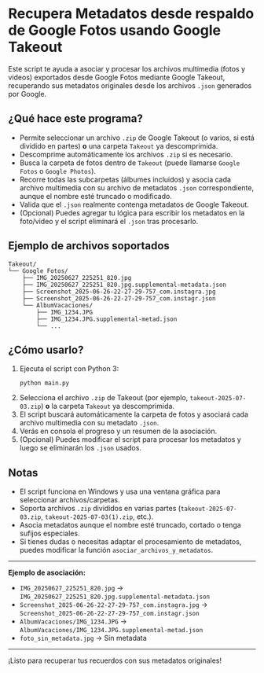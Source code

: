 # Recupera Metadatos desde respaldo de Google Fotos usando Google Takeout

Este script te ayuda a asociar y procesar los archivos multimedia (fotos y videos) exportados desde Google Fotos mediante Google Takeout, recuperando sus metadatos originales desde los archivos `.json` generados por Google.

## ¿Qué hace este programa?
- Permite seleccionar un archivo `.zip` de Google Takeout (o varios, si está dividido en partes) **o** una carpeta `Takeout` ya descomprimida.
- Descomprime automáticamente los archivos `.zip` si es necesario.
- Busca la carpeta de fotos dentro de `Takeout` (puede llamarse `Google Fotos` o `Google Photos`).
- Recorre todas las subcarpetas (álbumes incluidos) y asocia cada archivo multimedia con su archivo de metadatos `.json` correspondiente, aunque el nombre esté truncado o modificado.
- Valida que el `.json` realmente contenga metadatos de Google Takeout.
- (Opcional) Puedes agregar tu lógica para escribir los metadatos en la foto/video y el script eliminará el `.json` tras procesarlo.

## Ejemplo de archivos soportados

```
Takeout/
└── Google Fotos/
    ├── IMG_20250627_225251_820.jpg
    ├── IMG_20250627_225251_820.jpg.supplemental-metadata.json
    ├── Screenshot_2025-06-26-22-27-29-757_com.instagra.jpg
    ├── Screenshot_2025-06-26-22-27-29-757_com.instagr.json
    └── AlbumVacaciones/
        ├── IMG_1234.JPG
        ├── IMG_1234.JPG.supplemental-metad.json
        └── ...
```

## ¿Cómo usarlo?
1. Ejecuta el script con Python 3:
   ```
   python main.py
   ```
2. Selecciona el archivo `.zip` de Takeout (por ejemplo, `takeout-2025-07-03.zip`) **o** la carpeta `Takeout` ya descomprimida.
3. El script buscará automáticamente la carpeta de fotos y asociará cada archivo multimedia con su metadato `.json`.
4. Verás en consola el progreso y un resumen de la asociación.
5. (Opcional) Puedes modificar el script para procesar los metadatos y luego se eliminarán los `.json` usados.

## Notas
- El script funciona en Windows y usa una ventana gráfica para seleccionar archivos/carpetas.
- Soporta archivos `.zip` divididos en varias partes (`takeout-2025-07-03.zip`, `takeout-2025-07-03(1).zip`, etc.).
- Asocia metadatos aunque el nombre esté truncado, cortado o tenga sufijos especiales.
- Si tienes dudas o necesitas adaptar el procesamiento de metadatos, puedes modificar la función `asociar_archivos_y_metadatos`.

---

**Ejemplo de asociación:**

- `IMG_20250627_225251_820.jpg` → `IMG_20250627_225251_820.jpg.supplemental-metadata.json`
- `Screenshot_2025-06-26-22-27-29-757_com.instagra.jpg` → `Screenshot_2025-06-26-22-27-29-757_com.instagr.json`
- `AlbumVacaciones/IMG_1234.JPG` → `AlbumVacaciones/IMG_1234.JPG.supplemental-metad.json`
- `foto_sin_metadata.jpg` → Sin metadata

---

¡Listo para recuperar tus recuerdos con sus metadatos originales!